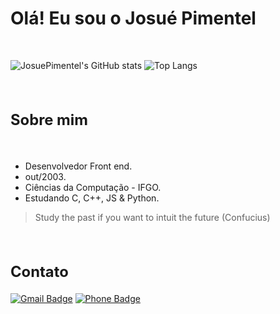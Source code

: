 <h1>Olá! Eu sou o Josué Pimentel</h1><br>

![JosuePimentel's GitHub stats](https://github-readme-stats.vercel.app/api?username=JosuePimentel&show_icons=true&theme=dark&include_all_commits=true&locale=pt-br&hide=prs,contribs)
![Top Langs](https://github-readme-stats.vercel.app/api/top-langs/?username=JosuePimentel&layout=compact&locale=pt-br&theme=dark)

<br>

<h2 style="font-size:1.7em;">Sobre mim</h2><br>

* Desenvolvedor Front end.  
* out/2003.
* Ciências da Computação - IFGO.
* Estudando C, C++, JS & Python.

> Study the past if you want to intuit the future (Confucius)

<br>

<h2 style="font-size:1.7em;">Contato</h2>

[![Gmail Badge](https://img.shields.io/badge/-Gmail-fff?style=for-the-badge&logo=Gmail&logoColor=D3000B&link=mailto:josue.farias.pimentel@gmail.com)](mailto:josue.farias.pimentel@gmail.com)
[![Phone Badge](https://img.shields.io/badge/-Whatsapp-fff?style=for-the-badge&logo=Whatsapp&logoColor=Brightgreen&link=http://lattes.cnpq.br/5249378468689122)]([https://wa.me/64981120169](http://lattes.cnpq.br/5249378468689122))

<br>
